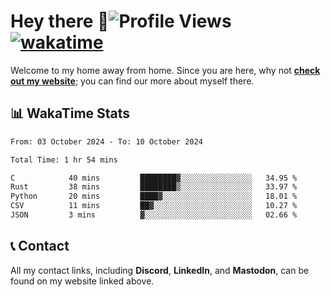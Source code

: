 # Hey there :wave:![Profile Views](https://komarev.com/ghpvc/?username=skifli) [![wakatime](https://wakatime.com/badge/user/b4317b02-0c6d-457b-82a4-a448b8a8d1df.svg)](https://wakatime.com/@b4317b02-0c6d-457b-82a4-a448b8a8d1df)

Welcome to my home away from home. Since you are here, why not [**check out my website**](https://skifli.github.io); you can find our more about myself there.

## 📊 WakaTime Stats

<!--START_SECTION:waka-->

```txt
From: 03 October 2024 - To: 10 October 2024

Total Time: 1 hr 54 mins

C            40 mins         ████████▓░░░░░░░░░░░░░░░░   34.95 %
Rust         38 mins         ████████▒░░░░░░░░░░░░░░░░   33.97 %
Python       20 mins         ████▓░░░░░░░░░░░░░░░░░░░░   18.01 %
CSV          11 mins         ██▓░░░░░░░░░░░░░░░░░░░░░░   10.27 %
JSON         3 mins          ▓░░░░░░░░░░░░░░░░░░░░░░░░   02.66 %
```

<!--END_SECTION:waka-->

## 📞 Contact

All my contact links, including **Discord**, **LinkedIn**, and **Mastodon**, can be found on my website linked above.
